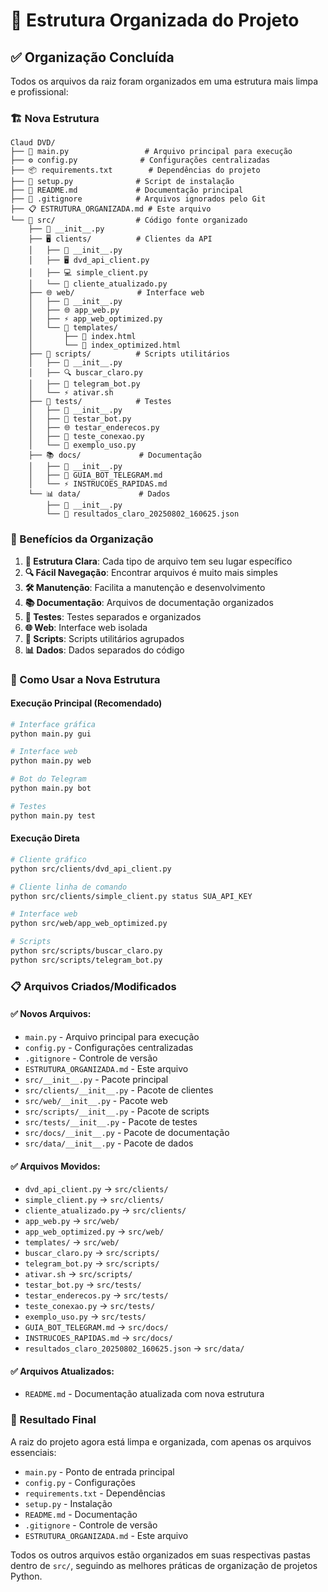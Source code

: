 # 📁 Estrutura Organizada do Projeto

## ✅ Organização Concluída

Todos os arquivos da raiz foram organizados em uma estrutura mais limpa e profissional:

### 🏗️ Nova Estrutura

```
Claud DVD/
├── 📄 main.py                 # Arquivo principal para execução
├── ⚙️ config.py              # Configurações centralizadas
├── 📦 requirements.txt        # Dependências do projeto
├── 🔧 setup.py              # Script de instalação
├── 📖 README.md             # Documentação principal
├── 🚫 .gitignore            # Arquivos ignorados pelo Git
├── 📋 ESTRUTURA_ORGANIZADA.md # Este arquivo
└── 📁 src/                  # Código fonte organizado
    ├── 📄 __init__.py
    ├── 🖥️ clients/          # Clientes da API
    │   ├── 📄 __init__.py
    │   ├── 🖥️ dvd_api_client.py
    │   ├── 💻 simple_client.py
    │   └── 🔄 cliente_atualizado.py
    ├── 🌐 web/              # Interface web
    │   ├── 📄 __init__.py
    │   ├── 🌐 app_web.py
    │   ├── ⚡ app_web_optimized.py
    │   └── 📁 templates/
    │       ├── 📄 index.html
    │       └── 📄 index_optimized.html
    ├── 🔧 scripts/          # Scripts utilitários
    │   ├── 📄 __init__.py
    │   ├── 🔍 buscar_claro.py
    │   ├── 🤖 telegram_bot.py
    │   └── ⚡ ativar.sh
    ├── 🧪 tests/            # Testes
    │   ├── 📄 __init__.py
    │   ├── 🤖 testar_bot.py
    │   ├── 🌐 testar_enderecos.py
    │   ├── 🔌 teste_conexao.py
    │   └── 📝 exemplo_uso.py
    ├── 📚 docs/             # Documentação
    │   ├── 📄 __init__.py
    │   ├── 🤖 GUIA_BOT_TELEGRAM.md
    │   └── ⚡ INSTRUCOES_RAPIDAS.md
    └── 📊 data/             # Dados
        ├── 📄 __init__.py
        └── 📄 resultados_claro_20250802_160625.json
```

### 🎯 Benefícios da Organização

1. **📁 Estrutura Clara**: Cada tipo de arquivo tem seu lugar específico
2. **🔍 Fácil Navegação**: Encontrar arquivos é muito mais simples
3. **🛠️ Manutenção**: Facilita a manutenção e desenvolvimento
4. **📚 Documentação**: Arquivos de documentação organizados
5. **🧪 Testes**: Testes separados e organizados
6. **🌐 Web**: Interface web isolada
7. **🤖 Scripts**: Scripts utilitários agrupados
8. **📊 Dados**: Dados separados do código

### 🚀 Como Usar a Nova Estrutura

#### Execução Principal (Recomendado)
```bash
# Interface gráfica
python main.py gui

# Interface web
python main.py web

# Bot do Telegram
python main.py bot

# Testes
python main.py test
```

#### Execução Direta
```bash
# Cliente gráfico
python src/clients/dvd_api_client.py

# Cliente linha de comando
python src/clients/simple_client.py status SUA_API_KEY

# Interface web
python src/web/app_web_optimized.py

# Scripts
python src/scripts/buscar_claro.py
python src/scripts/telegram_bot.py
```

### 📋 Arquivos Criados/Modificados

#### ✅ Novos Arquivos:
- `main.py` - Arquivo principal para execução
- `config.py` - Configurações centralizadas
- `.gitignore` - Controle de versão
- `ESTRUTURA_ORGANIZADA.md` - Este arquivo
- `src/__init__.py` - Pacote principal
- `src/clients/__init__.py` - Pacote de clientes
- `src/web/__init__.py` - Pacote web
- `src/scripts/__init__.py` - Pacote de scripts
- `src/tests/__init__.py` - Pacote de testes
- `src/docs/__init__.py` - Pacote de documentação
- `src/data/__init__.py` - Pacote de dados

#### ✅ Arquivos Movidos:
- `dvd_api_client.py` → `src/clients/`
- `simple_client.py` → `src/clients/`
- `cliente_atualizado.py` → `src/clients/`
- `app_web.py` → `src/web/`
- `app_web_optimized.py` → `src/web/`
- `templates/` → `src/web/`
- `buscar_claro.py` → `src/scripts/`
- `telegram_bot.py` → `src/scripts/`
- `ativar.sh` → `src/scripts/`
- `testar_bot.py` → `src/tests/`
- `testar_enderecos.py` → `src/tests/`
- `teste_conexao.py` → `src/tests/`
- `exemplo_uso.py` → `src/tests/`
- `GUIA_BOT_TELEGRAM.md` → `src/docs/`
- `INSTRUCOES_RAPIDAS.md` → `src/docs/`
- `resultados_claro_20250802_160625.json` → `src/data/`

#### ✅ Arquivos Atualizados:
- `README.md` - Documentação atualizada com nova estrutura

### 🎉 Resultado Final

A raiz do projeto agora está limpa e organizada, com apenas os arquivos essenciais:

- `main.py` - Ponto de entrada principal
- `config.py` - Configurações
- `requirements.txt` - Dependências
- `setup.py` - Instalação
- `README.md` - Documentação
- `.gitignore` - Controle de versão
- `ESTRUTURA_ORGANIZADA.md` - Este arquivo

Todos os outros arquivos estão organizados em suas respectivas pastas dentro de `src/`, seguindo as melhores práticas de organização de projetos Python. 